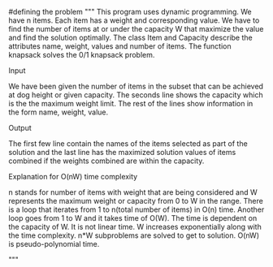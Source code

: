 #defining the problem
"""
This program uses dynamic programming. We have n items. Each item has a weight and corresponding value. We have to find the number of items at or under the capacity W that maximize the value and find the solution optimally. The class Item and Capacity describe the attributes name, weight, values and number of items. The function knapsack solves the 0/1 knapsack problem.

Input

We have been given the number of items in the subset that can be achieved at dog height or given capacity. The seconds line shows the capacity which is the the maximum weight limit. The rest of the lines show information in the form name, weight, value.

Output

The first few line contain the names of the items selected as part of the solution and the last line has the maximized solution values of items combined if the weights combined are within the capacity.

Explanation for O(nW) time complexity

n stands for number of items with weight that are being considered and W represents the maximum weight or capacity from 0 to W in the range. There is a loop that iterates from 1 to n(total number of items) in O(n) time. Another loop goes from 1 to W and it takes time of O(W). The time is dependent on the capacity of W. It is not linear time. W increases exponentially along with the time complexity. n*W subproblems are solved to get to solution.
O(nW) is pseudo-polynomial time.

"""

